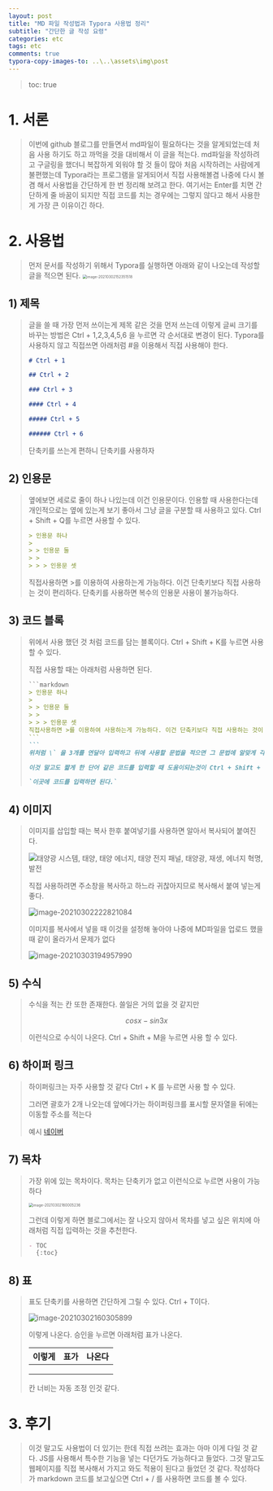```yaml
---
layout: post
title: "MD 파일 작성법과 Typora 사용법 정리"
subtitle: "간단한 글 작성 요령"
categories: etc
tags: etc
comments: true
typora-copy-images-to: ..\..\assets\img\post
---
```


> toc: true

# 1. 서론

> 이번에 github 블로그를 만들면서 md파일이 필요하다는 것을 알게되었는데 처음 사용 하기도 하고 까먹을 것을 대비해서 이 글을 적는다. md파일을 작성하려고 구글링을 했더니 복잡하게 외워야 할 것 들이 많아 처음 시작하려는 사람에게 불편했는데 Typora라는 프로그램을 알게되어서 직접 사용해볼겸 나중에 다시 볼겸 해서 사용법을 간단하게 한 번 정리해 보려고 한다. 여기서는 Enter를 치면 간단하게 줄 바꿈이 되지만 직접 코드를 치는 경우에는 그렇지 않다고 해서 사용한게 가장 큰 이유이긴 하다.

# 2. 사용법

> 먼저 문서를 작성하기 위해서 Typora를 실행하면 아래와 같이 나오는데 작성할 글을 적으면 된다. <img src="https://raw.githubusercontent.com/k-chan-l/blog_image_save/master/img/image-20210302160005236.png" alt="image-20210302152351518" style="zoom: 50%;" />

## 1) 제목

> 글을 쓸 때 가장 먼저 쓰이는게 제목 같은 것을 먼저 쓰는데 이렇게 글씨 크기를 바꾸는 방법은 Ctrl + 1,2,3,4,5,6 을 누르면 각 순서대로 변경이 된다. Typora를 사용하지 않고 직접쓰면 아래처럼 #을 이용해서 직접 사용해야 한다.
>
> ```markdown
> # Ctrl + 1
> 
> ## Ctrl + 2
> 
> ### Ctrl + 3
> 
> #### Ctrl + 4
> 
> ##### Ctrl + 5
> 
> ###### Ctrl + 6
> ```
> 
>단축키를 쓰는게 편하니 단축키를 사용하자

## 2) 인용문

> 옆에보면 세로로 줄이 하나 나있는데 이건 인용문이다. 인용할 때 사용한다는데 개인적으로는 옆에 있는게 보기 좋아서 그냥 글을 구분할 때 사용하고 있다. Ctrl + Shift + Q를 누르면 사용할 수 있다.
>
> ```markdown
> > 인용문 하나
> >
> > > 인용문 둘
> > >
> > > > 인용문 셋
> ```
>
> 직접사용하면 >를 이용하여 사용하는게 가능하다. 이건 단축키보다 직접 사용하는 것이 편리하다. 단축키를 사용하면 복수의 인용문 사용이 불가능하다.

## 3) 코드 블록

> 위에서 사용 했던 것 처럼 코드를 담는 블록이다. Ctrl + Shift + K를 누르면 사용할 수 있다.
>
> 직접 사용할 때는 아래처럼 사용하면 된다.
>
> ````markdown
> ​```markdown
> > 인용문 하나
> >
> > > 인용문 둘
> > >
> > > > 인용문 셋
> 직접사용하면 >를 이용하여 사용하는게 가능하다. 이건 단축키보다 직접 사용하는 것이 편리하다. 단축키를 사용하면 복수의 인용문 사용이 불가능하다
> ​```
> ```
> 위처럼 \` 을 3개를 연달아 입력하고 뒤에 사용할 문법을 적으면 그 문법에 알맞게 각 코드 블록이 나온다.
>
> 이것 말고도 짧게 한 단어 같은 코드를 입력할 때 도움이되는것이 Ctrl + Shift + '이다
>
> `이곳에 코드를 입력하면 된다.`

## 4) 이미지

> 이미지를 삽입할 때는 복사 한후 붙여넣기를 사용하면 알아서 복사되어 붙여진다.
>
> ![태양광 시스템, 태양, 태양 에너지, 태양 전지 패널, 태양광, 재생, 에너지 혁명, 발전](https://raw.githubusercontent.com/k-chan-l/blog_image_save/master/img/photovoltaic-system-2742302_960_720.jpg)
>
> 직접 사용하려면 주소창을 복사하고 하느라 귀찮아지므로 복사해서 붙여 넣는게 좋다.
>
> ![image-20210302222821084](https://raw.githubusercontent.com/k-chan-l/blog_image_save/master/img/image-20210302222821084.png)
>
> 이미지를 복사에서 넣을 때 이것을 설정해 놓아야 나중에 MD파일을 업로드 했을 때 같이 올라가서 문제가 없다
>
> ![image-20210303194957990](https://raw.githubusercontent.com/k-chan-l/blog_image_save/master//img/image-20210303194957990.png)

## 5) 수식

> 수식을 적는 칸 또한 존재한다. 쓸일은 거의 없을 것 같지만
>
> $$
> cos x - sin 3x
> $$
>
> 이런식으로 수식이 나온다. Ctrl + Shift + M을 누르면 사용 할 수 있다.

## 6) 하이퍼 링크

> 하이퍼링크는 자주 사용할 것 같다 Ctrl + K 를 누르면 사용 할 수 있다.
>
> 그러면 괄호가 2개 나오는데 앞에다가는 하이퍼링크를 표시할 문자열을 뒤에는 이동할 주소를 적는다
>
> 예시 [네이버](https://www.naver.com)

## 7) 목차

> 가장 위에 있는 목차이다. 목차는 단축키가 없고 이런식으로 누르면 사용이 가능하다
>
> <img src="https://raw.githubusercontent.com/k-chan-l/blog_image_save/master/img/image-20210302160005236.png" alt="image-20210302160005236" style="zoom:50%;" />
>
> 그런데 이렇게 하면 블로그에서는 잘 나오지 않아서 목차를 넣고 싶은 위치에 아래처럼 직접 입력하는 것을 추천한다.
>
> ```markdown
> - TOC
>   {:toc}
> ```

## 8) 표

> 표도 단축키를 사용하면 간단하게 그릴 수 있다. Ctrl + T이다.
>
> ![image-20210302160305899](https://raw.githubusercontent.com/k-chan-l/blog_image_save/master/img/image-20210302160305899.png)
>
> 이렇게 나온다. 승인을 누르면 아래처럼 표가 나온다.
>
> | 이렇게 | 표가 | 나온다 |
> | :----: | :--: | :----: |
> |        |      |        |
> |        |      |        |
> |        |      |        |
>
> 칸 너비는 자동 조정 인것 같다.

# 3. 후기

> 이것 말고도 사용법이 더 있기는 한데 직접 쓰려는 효과는 아마 이게 다일 것 같다. JS를 사용해서 특수한 기능을 넣는 다던가도 가능하다고 들었다. 그것 말고도 웹페이지를 직접 복사해서 가지고 와도 적용이 된다고 들었던 것 같다. 작성하다가 markdown 코드를 보고싶으면 Ctrl + / 를 사용하면 코드를 볼 수 있다.
